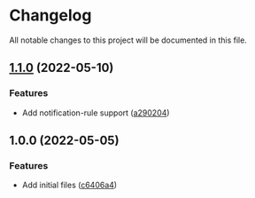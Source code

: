 # Changelog

All notable changes to this project will be documented in this file.

## [1.1.0](https://github.com/ganexcloud/terraform-aws-codepipeline/compare/v1.0.0...v1.1.0) (2022-05-10)


### Features

* Add notification-rule support ([a290204](https://github.com/ganexcloud/terraform-aws-codepipeline/commit/a290204bbe4652e3cadd215fd9e03d79eda83242))

## 1.0.0 (2022-05-05)


### Features

* Add initial files ([c6406a4](https://github.com/ganexcloud/terraform-aws-codepipeline/commit/c6406a426fbdf6f39a3417c4e092f0240e608599))
